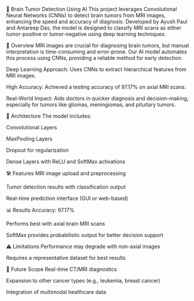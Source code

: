 🧠 Brain Tumor Detection Using AI
This project leverages Convolutional Neural Networks (CNNs) to detect brain tumors from MRI images, enhancing the speed and accuracy of diagnosis. Developed by Ayush Paul and Antareep Das, the model is designed to classify MRI scans as either tumor-positive or tumor-negative using deep learning techniques.

🚀 Overview
MRI images are crucial for diagnosing brain tumors, but manual interpretation is time-consuming and error-prone. Our AI model automates this process using CNNs, providing a reliable method for early detection.

Deep Learning Approach: Uses CNNs to extract hierarchical features from MRI images.

High Accuracy: Achieved a testing accuracy of 97.17% on axial MRI scans.

Real-World Impact: Aids doctors in quicker diagnosis and decision-making, especially for tumors like gliomas, meningiomas, and pituitary tumors.

🧬 Architecture
The model includes:

Convolutional Layers

MaxPooling Layers

Dropout for regularization

Dense Layers with ReLU and SoftMax activations

🛠️ Features
MRI image upload and preprocessing

Tumor detection results with classification output

Real-time prediction interface (GUI or web-based)

📊 Results
Accuracy: 97.17%

Performs best with axial brain MRI scans

SoftMax provides probabilistic output for better decision support

⚠️ Limitations
Performance may degrade with non-axial images

Requires a representative dataset for best results

🔮 Future Scope
Real-time CT/MRI diagnostics

Expansion to other cancer types (e.g., leukemia, breast cancer)

Integration of multimodal healthcare data
